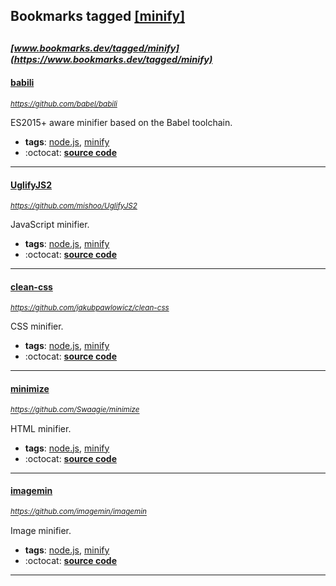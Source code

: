 ## Bookmarks tagged [[minify]](https://www.bookmarks.dev/search?q=[minify])

_<sup><sup>[www.bookmarks.dev/tagged/minify](https://www.bookmarks.dev/tagged/minify)</sup></sup>_
---
#### [babili](https://github.com/babel/babili)
_<sup>https://github.com/babel/babili</sup>_

ES2015+ aware minifier based on the Babel toolchain.
* **tags**: [node.js](../tagged/node.js.md), [minify](../tagged/minify.md)
* :octocat: **[source code](https://github.com/babel/babili)**
---
#### [UglifyJS2](https://github.com/mishoo/UglifyJS2)
_<sup>https://github.com/mishoo/UglifyJS2</sup>_

JavaScript minifier.
* **tags**: [node.js](../tagged/node.js.md), [minify](../tagged/minify.md)
* :octocat: **[source code](https://github.com/mishoo/UglifyJS2)**
---
#### [clean-css](https://github.com/jakubpawlowicz/clean-css)
_<sup>https://github.com/jakubpawlowicz/clean-css</sup>_

CSS minifier.
* **tags**: [node.js](../tagged/node.js.md), [minify](../tagged/minify.md)
* :octocat: **[source code](https://github.com/jakubpawlowicz/clean-css)**
---
#### [minimize](https://github.com/Swaagie/minimize)
_<sup>https://github.com/Swaagie/minimize</sup>_

HTML minifier.
* **tags**: [node.js](../tagged/node.js.md), [minify](../tagged/minify.md)
* :octocat: **[source code](https://github.com/Swaagie/minimize)**
---
#### [imagemin](https://github.com/imagemin/imagemin)
_<sup>https://github.com/imagemin/imagemin</sup>_

Image minifier.
* **tags**: [node.js](../tagged/node.js.md), [minify](../tagged/minify.md)
* :octocat: **[source code](https://github.com/imagemin/imagemin)**
---
